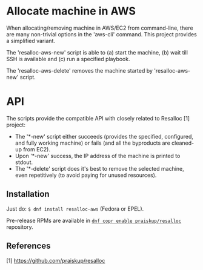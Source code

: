 Allocate machine in AWS
=======================

When allocating/removing machine in AWS/EC2 from command-line, there are many
non-trivial options in the 'aws-cli' command.  This project provides a
simplified variant.

The 'resalloc-aws-new' script is able to (a) start the machine, (b) wait till
SSH is available and (c) run a specified playbook.

The 'resalloc-aws-delete' removes the machine started by 'resalloc-aws-new'
script.

API
===

The scripts provide the compatible API with closely related to Resalloc [1]
project:

- The '*-new' script either succeeds (provides the specified, configured, and
  fully working machine) or fails (and all the byproducts are cleaned-up from
  EC2).
- Upon '*-new' success, the IP address of the machine is printed to stdout.
- The '*-delete' script does it's best to remove the selected machine, even
  repetitively (to avoid paying for unused resources).


Installation
------------

Just do: `$ dnf install resalloc-aws` (Fedora or EPEL).

Pre-release RPMs are available in
[`dnf copr enable praiskup/resalloc`](https://copr.fedorainfracloud.org/coprs/praiskup/resalloc/)
repository.


References
----------

[1] https://github.com/praiskup/resalloc
